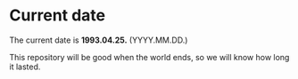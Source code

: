 # Current date

The current date is **1993.04.25.** (YYYY.MM.DD.)

This repository will be good when the world ends, so we will know how long it lasted.